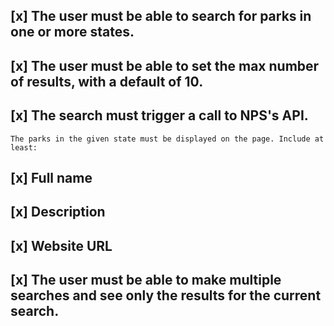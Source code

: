 ## [x] The user must be able to search for parks in one or more states.
## [x] The user must be able to set the max number of results, with a default of 10.
## [x] The search must trigger a call to NPS's API.
    The parks in the given state must be displayed on the page. Include at least:
## [x] Full name
## [x] Description
## [x] Website URL
## [x] The user must be able to make multiple searches and see only the results for the current search.
